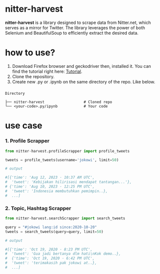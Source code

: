 # nitter-harvest
**nitter-harvest** is a library designed to scrape data from Nitter.net, which serves as a mirror for Twitter. The library leverages the power of both Selenium and BeautifulSoup to efficiently extract the desired data.

# how to use?
1. Download Firefox browser and geckodriver then, installed it. You can find the tutorial right here: [Tutorial](https://www.youtube.com/watch?v=4NxqmX6F6po).
2. Clone the repository.
3. Create new .py or .ipynb on the same directory of the repo. Like below.
#####
    Directory
    
    ├── nitter-harvest                  # Cloned repo
    └── <your-code>.py/ipynb            # Your code
# use case
### 1. Profile Scrapper
```python
from nitter-harvest.profileScrapper import profile_tweets

tweets = profile_tweets(username='jokowi', limit=50)

# output 

#[{'time': 'Aug 12, 2023 · 10:37 AM UTC',
#  'tweet': 'Kebijakan hilirisasi mendapat tantangan...'},
# {'time': 'Aug 10, 2023 · 12:25 PM UTC',
#  'tweet': 'Indonesia membutuhkan pemimpin..},
#  ...]
```
### 2. Topic, Hashtag Scrapper
```python
from nitter-harvest.searchScrapper import search_tweets

query = "#jokowi lang:id since:2020-10-20"
tweets = search_tweets(query=query, limit=50)

# output 

#[{'time': 'Oct 19, 2020 · 8:23 PM UTC',
#  'tweet': 'Gua jadi bertanya dlm hati\nKok demo..},
#  {'time': 'Oct 19, 2020 · 6:42 PM UTC',
#  'tweet': 'terimakasih pak jokowi at..},
#  ...]
```
